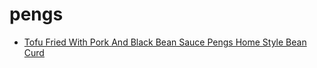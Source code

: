 # pengs

 * [Tofu Fried With Pork And Black Bean Sauce Pengs Home Style Bean Curd](../index/t/tofu-fried-with-pork-and-black-bean-sauce-pengs-home-style-bean-curd-236021.json)
